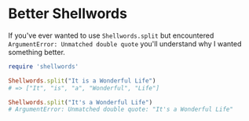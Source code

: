 # Better Shellwords

If you've ever wanted to use `Shellwords.split` but encountered `ArgumentError: Unmatched double quote` you'll understand why I wanted something better.

```ruby
require 'shellwords'

Shellwords.split("It is a Wonderful Life")
# => ["It", "is", "a", "Wonderful", "Life"]

Shellwords.split("It's a Wonderful Life")
# ArgumentError: Unmatched double quote: "It's a Wonderful Life"
```
